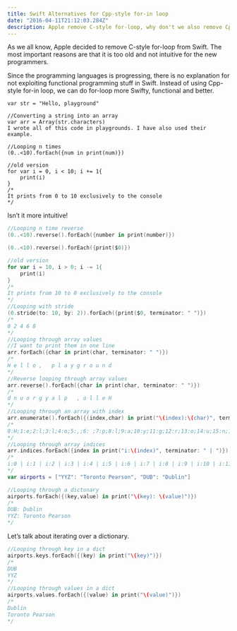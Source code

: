 ```yaml
---
title: Swift Alternatives for Cpp-style for-in loop
date: "2016-04-11T21:12:03.284Z"
description: Apple remove C-style for-loop, why don't we also remove Cpp-style for-in loop?
---
```


As we all know, Apple decided to remove C-style for-loop from Swift. The most important reasons are that it is too old and not intuitive for the new programmers.

Since the programming languages is progressing, there is no explanation for not exploiting functional programming stuff in Swift. Instead of using Cpp-style for-in loop, we can do for-loop more Swifty, functional and better.

```swift{numberLines: true}
var str = "Hello, playground"

//Converting a string into an array
var arr = Array(str.characters)
I wrote all of this code in playgrounds. I have also used their example.

//Looping n times
(0..<10).forEach({num in print(num)})

//old version
for var i = 0, i < 10; i += 1{
	print(i)
}
/*
It prints from 0 to 10 exclusively to the console
*/
```

Isn’t it more intuitive!

```swift
//Looping n time reverse
(0..<10).reverse().forEach({number in print(number)})

(0..<10).reverse().forEach({print($0)})

//old version
for var i = 10, i > 0; i -= 1{
	print(i)
}
/*
It prints from 10 to 0 exclusively to the console
*/
//Looping with stride
(0.stride(to: 10, by: 2)).forEach({print($0, terminator: " ")})
/*
0 2 4 6 8
*/
//Looping through array values
//I want to print them in one line
arr.forEach({char in print(char, terminator: " ")})
/*
H e l l o ,   p l a y g r o u n d
*/
//Reverse looping through array values
arr.reverse().forEach({char in print(char, terminator: " ")})
/*
d n u o r g y a l p   , o l l e H
*/
//Looping through an array with index
arr.enumerate().forEach({(index,char) in print("\(index):\(char)", terminator: ";")})
/*
0:H;1:e;2:l;3:l;4:o;5:,;6: ;7:p;8:l;9:a;10:y;11:g;12:r;13:o;14:u;15:n;16:d;
*/
//Looping through array indices
arr.indices.forEach({index in print("i:\(index)", terminator: " | ")})
/*
i:0 | i:1 | i:2 | i:3 | i:4 | i:5 | i:6 | i:7 | i:8 | i:9 | i:10 | i:11 | i:12 | i:13 | i:14 | i:15 | i:16 |
*/
var airports = ["YYZ": "Toronto Pearson", "DUB": "Dublin"]

//Looping through a dictonary
airports.forEach({(key,value) in print("\(key): \(value)")})
/*
DUB: Dublin
YYZ: Toronto Pearson
*/
```

Let’s talk about iterating over a dictionary.

```swift
//Looping through key in a dict
airports.keys.forEach({(key) in print("\(key)")})
/*
DUB
YYZ
*/
//Looping through values in a dict
airports.values.forEach({(value) in print("\(value)")})
/*
Dublin
Toronto Pearson
*/
```
